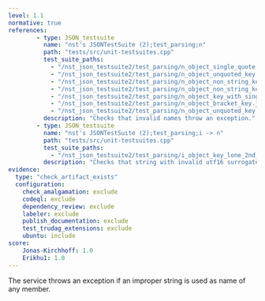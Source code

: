 ```yaml
---
level: 1.1
normative: true
references:
        - type: JSON_testsuite
          name: "nst's JSONTestSuite (2);test_parsing;n"
          path: "tests/src/unit-testsuites.cpp"
          test_suite_paths:
            - "/nst_json_testsuite2/test_parsing/n_object_single_quote.json"
            - "/nst_json_testsuite2/test_parsing/n_object_unquoted_key.json"
            - "/nst_json_testsuite2/test_parsing/n_object_non_string_key.json"
            - "/nst_json_testsuite2/test_parsing/n_object_non_string_key_but_huge_number_instead.json"
            - "/nst_json_testsuite2/test_parsing/n_object_key_with_single_quotes.json"
            - "/nst_json_testsuite2/test_parsing/n_object_bracket_key.json"
            - "/nst_json_testsuite2/test_parsing/n_object_unquoted_key.json"
          description: "Checks that invalid names throw an exception."
        - type: JSON_testsuite 
          name: "nst's JSONTestSuite (2);test_parsing;i -> n"
          path: "tests/src/unit-testsuites.cpp"
          test_suite_paths:
            - "/nst_json_testsuite2/test_parsing/i_object_key_lone_2nd_surrogate.json"
          description: "Checks that string with invalid utf16 surrogate as name throws an exception."
evidence:
  type: "check_artifact_exists"
  configuration:
    check_amalgamation: exclude
    codeql: exclude
    dependency_review: exclude
    labeler: exclude
    publish_documentation: exclude
    test_trudag_extensions: exclude
    ubuntu: include
score:
    Jonas-Kirchhoff: 1.0
    Erikhu1: 1.0
---
```


The service throws an exception if an improper string is used as name of any member.